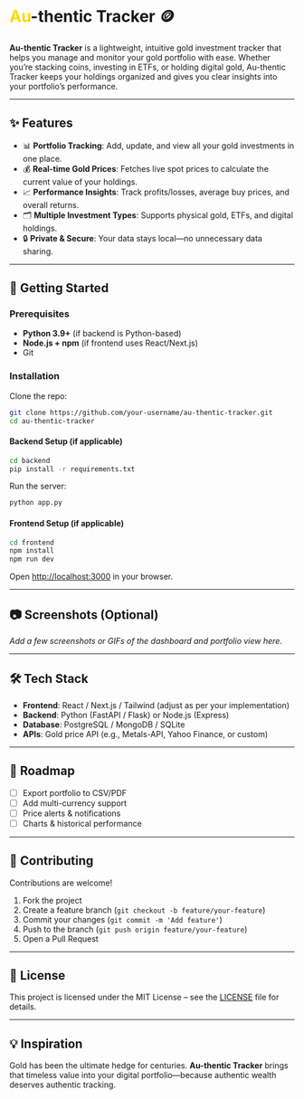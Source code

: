 # <span style="color:gold">Au</span>-thentic Tracker 🪙

**Au-thentic Tracker** is a lightweight, intuitive gold investment tracker that helps you manage and monitor your gold portfolio with ease. Whether you’re stacking coins, investing in ETFs, or holding digital gold, Au-thentic Tracker keeps your holdings organized and gives you clear insights into your portfolio’s performance.

---

## ✨ Features

-   📊 **Portfolio Tracking**: Add, update, and view all your gold investments in one place.
-   💰 **Real-time Gold Prices**: Fetches live spot prices to calculate the current value of your holdings.
-   📈 **Performance Insights**: Track profits/losses, average buy prices, and overall returns.
-   🗂 **Multiple Investment Types**: Supports physical gold, ETFs, and digital holdings.
-   🔒 **Private & Secure**: Your data stays local—no unnecessary data sharing.

---

## 🚀 Getting Started

### Prerequisites

-   **Python 3.9+** (if backend is Python-based)
-   **Node.js + npm** (if frontend uses React/Next.js)
-   Git

### Installation

Clone the repo:

```bash
git clone https://github.com/your-username/au-thentic-tracker.git
cd au-thentic-tracker
```

#### Backend Setup (if applicable)

```bash
cd backend
pip install -r requirements.txt
```

Run the server:

```bash
python app.py
```

#### Frontend Setup (if applicable)

```bash
cd frontend
npm install
npm run dev
```

Open [http://localhost:3000](http://localhost:3000) in your browser.

---

## 📷 Screenshots (Optional)

_Add a few screenshots or GIFs of the dashboard and portfolio view here._

---

## 🛠 Tech Stack

-   **Frontend**: React / Next.js / Tailwind (adjust as per your implementation)
-   **Backend**: Python (FastAPI / Flask) or Node.js (Express)
-   **Database**: PostgreSQL / MongoDB / SQLite
-   **APIs**: Gold price API (e.g., Metals-API, Yahoo Finance, or custom)

---

## 📌 Roadmap

-   [ ] Export portfolio to CSV/PDF
-   [ ] Add multi-currency support
-   [ ] Price alerts & notifications
-   [ ] Charts & historical performance

---

## 🤝 Contributing

Contributions are welcome!

1. Fork the project
2. Create a feature branch (`git checkout -b feature/your-feature`)
3. Commit your changes (`git commit -m 'Add feature'`)
4. Push to the branch (`git push origin feature/your-feature`)
5. Open a Pull Request

---

## 📜 License

This project is licensed under the MIT License – see the [LICENSE](LICENSE) file for details.

---

## 💡 Inspiration

Gold has been the ultimate hedge for centuries. **Au-thentic Tracker** brings that timeless value into your digital portfolio—because authentic wealth deserves authentic tracking.
